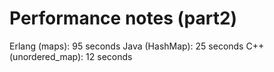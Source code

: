 Performance notes (part2)
=========================

Erlang (maps):		95 seconds
Java (HashMap):		25 seconds
C++ (unordered_map):	12 seconds

